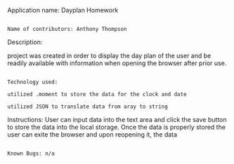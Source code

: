 Application name: Dayplan Homework

```

Name of contributors: Anthony Thompson

```

Description:

project was created in order to display the day plan of the user and be readily available with information when opening the browser after prior use.

```

Technology used:

utilized .moment to store the data for the clock and date 

utilized JSON to translate data from aray to string 

```

Instructions: 
User can input data into the text area and click the save button to store the data into the local storage. Once the data is properly stored the user can exite the browser and upon reopening it, the data 

```

Known Bugs: n/a

```
